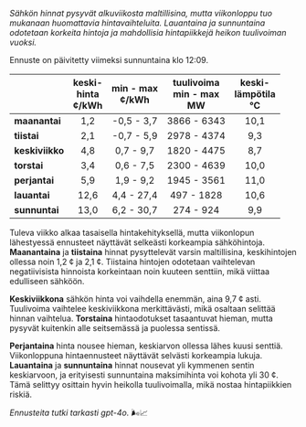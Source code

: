 *Sähkön hinnat pysyvät alkuviikosta maltillisina, mutta viikonloppu tuo mukanaan huomattavia hintavaihteluita. Lauantaina ja sunnuntaina odotetaan korkeita hintoja ja mahdollisia hintapiikkejä heikon tuulivoiman vuoksi.*

Ennuste on päivitetty viimeksi sunnuntaina klo 12:09.

|               | keski-<br>hinta<br>¢/kWh | min - max<br>¢/kWh | tuulivoima<br>min - max<br>MW | keski-<br>lämpötila<br>°C |
|:-------------|:----------------:|:----------------:|:-------------:|:-------------:|
| **maanantai** | 1,2             | -0,5 - 3,7       | 3866 - 6343   | 10,1          |
| **tiistai**   | 2,1             | -0,7 - 5,9       | 2978 - 4374   | 9,3           |
| **keskiviikko** | 4,8           | 0,7 - 9,7        | 1820 - 4475   | 8,7           |
| **torstai**   | 3,4             | 0,6 - 7,5        | 2300 - 4639   | 10,0          |
| **perjantai** | 5,9             | 1,9 - 9,2        | 1945 - 3561   | 11,0          |
| **lauantai**  | 12,6            | 4,4 - 27,4       | 497 - 1828    | 10,6          |
| **sunnuntai** | 13,0            | 6,2 - 30,7       | 274 - 924     | 9,9           |

Tuleva viikko alkaa tasaisella hintakehityksellä, mutta viikonlopun lähestyessä ennusteet näyttävät selkeästi korkeampia sähköhintoja. **Maanantaina** ja **tiistaina** hinnat pysyttelevät varsin maltillisina, keskihintojen ollessa noin 1,2 ¢ ja 2,1 ¢. Tiistaina hintojen odotetaan vaihtelevan negatiivisista hinnoista korkeintaan noin kuuteen senttiin, mikä viittaa edulliseen sähköön.

**Keskiviikkona** sähkön hinta voi vaihdella enemmän, aina 9,7 ¢ asti. Tuulivoima vaihtelee keskiviikkona merkittävästi, mikä osaltaan selittää hinnan vaihtelua. **Torstaina** hintaodotukset tasaantuvat hieman, mutta pysyvät kuitenkin alle seitsemässä ja puolessa sentissä.

**Perjantaina** hinta nousee hieman, keskiarvon ollessa lähes kuusi senttiä. Viikonloppuna hintaennusteet näyttävät selvästi korkeampia lukuja. **Lauantaina** ja **sunnuntaina** hinnat nousevat yli kymmenen sentin keskiarvoon, ja erityisesti sunnuntaina maksimihinta voi kohota yli 30 ¢. Tämä selittyy osittain hyvin heikolla tuulivoimalla, mikä nostaa hintapiikkien riskiä.

*Ennusteita tutki tarkasti gpt-4o.* 🌬️📈
